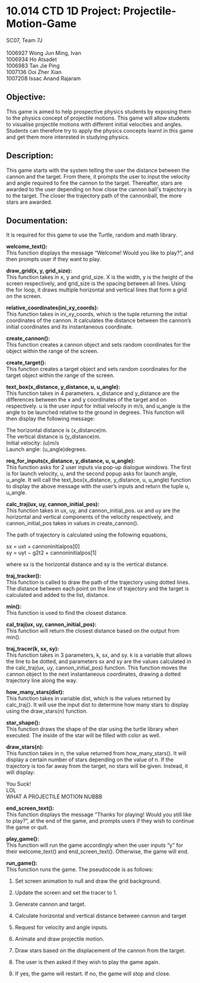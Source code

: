 # 10.014 CTD 1D Project: Projectile-Motion-Game

SC07, Team 7J <br/>  
1006927 Wong Jun Ming, Ivan  <br/>
1006934 Ho Atsadet  <br/>
1006983 Tan Jie Ping  <br/>
1007136 Ooi Zher Xian  <br/>
1007208 Issac Anand Rajaram  <br/>

 
## Objective: <br/>
This game is aimed to help prospective physics students by exposing them to the physics concept of projectile motions. This game will allow students to visualise projectile motions with different initial velocities and angles. Students can therefore try to apply the physics concepts learnt in this game and get them more interested in studying physics. 

## Description: <br/>
This game starts with the system telling the user the distance between the cannon and the target. From there, it prompts the user to input the velocity and angle required to fire the cannon to the target. Thereafter, stars are awarded to the user depending on how close the cannon ball's trajectory is to the target. The closer the trajectory path of the cannonball, the more stars are awarded. 

 

## Documentation: <br/>
It is required for this game to use the Turtle, random and math library. <br/>

__welcome_text():__ <br/>
This function displays the message “Welcome! Would you like to play?”, and then prompts user if they want to play. <br/>

__draw_grid(x, y, grid_size):__ <br/>
This function takes in x, y and grid_size. X is the width, y is the height of the screen respectively, and grid_size is the spacing between all lines. Using the for loop, it draws multiple horizontal and vertical lines that form a grid on the screen.  <br/>

__relative_coordinates(ini_xy_coords):__ <br/>
This function takes in ini_xy_coords, which is the tuple returning the initial coordinates of the cannon.  It calculates the distance between the cannon’s initial coordinates and its instantaneous coordinate. <br/>

__create_cannon():__ <br/>
This function creates a cannon object and sets random coordinates for the object within the range of the screen. <br/>

__create_target():__ <br/>
This function creates a target object and sets random coordinates for the target object within the range of the screen. <br/>

__text_box(x_distance, y_distance, u, u_angle):__ <br/>
This function takes in 4 parameters. x_distance and y_distance are the differences between the x and y coordinates of the target and on respectively. u is the user input for initial velocity in m/s, and u_angle is the angle to be launched relative to the ground in degrees. This function will then display the following message: <br/>

The horizontal distance is (x_distance)m. <br/>
The vertical distance is (y_distance)m. <br/>
Initial velocity: (u)m/s <br/>
Launch angle: (u_angle)degrees. <br/>

__req_for_inputs(x_distance, y_distance, u, u_angle):__ <br/>
This function asks for 2 user inputs via pop-up dialogue windows. The first is for launch velocity, u, and the second popup asks for launch angle,  u_angle.  It will call the text_box(x_distance, y_distance, u, u_angle) function to display the above message with the user’s inputs and return the tuple u, u_angle. <br/>

__calc_traj(ux, uy, cannon_initial_pos):__ <br/>
This function takes in ux, uy, and cannon_initial_pos. ux and uy are the horizontal and vertical components of the velocity respectively, and cannon_initial_pos takes in values in create_cannon().  <br/>

The path of trajectory is calculated using the following equations,  <br/>

sx = uxt + cannoninitialpos[0] <br/>
sy = uyt − g2t2 + cannoninitialpos[1] <br/>
 
where sx is the horizontal distance and sy is the vertical distance.  

__traj_tracker():__ <br/>
This function is called to draw the path of the trajectory using dotted lines. The distance between each point on the line of trajectory and the target is calculated and added to the list, distance.<br/>

__min():__ <br/>
This function is used to find the closest distance. <br/>

__cal_traj(ux, uy, cannon_initial_pos):__ <br/>
This function will return the closest distance based on the output from min(). <br/>

__traj_tracer(k, sx, sy):__ <br/>
This function takes in 3 parameters, k, sx, and sy. k is a variable that allows the line to be dotted, and parameters sx and sy are the values calculated in the calc_traj(ux, uy, cannon_initial_pos) function. This function moves the cannon object to the next instantaneous coordinates, drawing a dotted trajectory line along the way. <br/>
 
__how_many_stars(dist):__ <br/>
This function takes in variable dist, which is the values returned by calc_traj(). It will use the input dist to determine how many stars to display using the draw_stars(n) function. 

__star_shape():__ <br/>
This function draws the shape of the star using the turtle library when executed. The inside of the star will be filled with color as well. 

__draw_stars(n):__ <br/>
This function takes in n, the value returned from how_many_stars().  It will display a certain number of stars depending on the value of n. If the trajectory is too far away from the target, no stars will be given. Instead, it will display: <br/>

You Suck! <br/>
LOL <br/>
WHAT A PROJECTILE MOTION NUBBB <br/>

__end_screen_text():__ <br/>
This function displays the message “Thanks for playing! Would you still like to play?”, at the end of the game, and prompts users if they wish to continue the game or quit. <br/>

__play_game():__ <br/>
This function will run the game accordingly when the user inputs “y” for their welcome_text() and end_screen_text(). Otherwise, the game will end.  <br/>

 

__run_game():__ <br/>
This function runs the game. The pseudocode is as follows: <br/>

1. Set screen animation to null and draw the grid background. <br/>

2. Update the screen and set the tracer to 1.  <br/>

3. Generate cannon and target. <br/>

4. Calculate horizontal and vertical distance between cannon and target <br/>

5. Request for velocity and angle inputs.  <br/>

6. Animate and draw projectile motion. <br/>

7. Draw stars based on the displacement of the cannon from the target. <br/>

8. The user is then asked if they wish to play the game again.  <br/>

9. If yes, the game will restart. If no, the game will stop and close. <br/>
